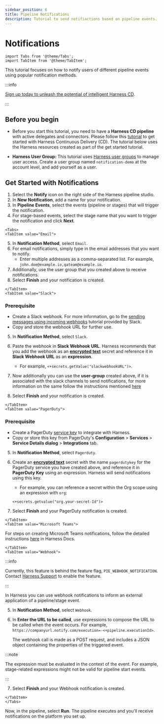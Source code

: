 ```yaml
---
sidebar_position: 6
title: Pipeline Notifications
description: Tutorial to send notifiactions based on pipeline events.
---
```

# Notifications 

<ctabanner
  buttonText="Learn More"
  title="Continue your learning journey."
  tagline="Take a Continuous Delivery & GitOps Certification today!"
  link="/certifications/continuous-delivery"
  closable={true}
  target="_self"
/>

```mdx-code-block
import Tabs from '@theme/Tabs';
import TabItem from '@theme/TabItem';
```

This tutorial focuses on how to notify users of different pipeline events using popular notification methods.

:::info

[Sign up today to unleash the potential of intelligent Harness CD](https://app.harness.io/auth/#/signup/?module=cd&utm_source=website&utm_medium=harness-developer-hub&utm_campaign=cd-plg&utm_content=tutorials-cd-approvals).

:::

## Before you begin

- Before you start this tutorial, you need to have a **Harness CD pipeline** with active delegates and connectors. Please follow this [tutorial](tutorials/cd-pipelines/kubernetes/manifest.md) to get started with Harness Continuous Delivery (CD). The tutorial below uses the Harness resources created as part of the get started tutorial. 

- **Harness User Group:** This tutorial uses [Harness user groups](/docs/platform/role-based-access-control/add-user-groups/) to manage user access. Create a user group named `notification-demo` at the account level, and add yourself as a user. 


## Get Started with Notifications

1. Select the **Notify** icon on the right side of the Harness pipeline studio. 
2. In **New Notification**, add a name for your notification.
3. In **Pipeline Events**, select the events (pipeline or stages) that will trigger the notification.
4. For stage-based events, select the stage name that you want to trigger the notification and click **Next**.

```mdx-code-block
<Tabs>
<TabItem value="Email">
```
5. In **Notification Method**, select `Email`.
6. For email notifications, simply type in the email addresses that you want to notify.
    - Enter multiple addresses as a comma-separated list. For example, `john.doe@example.io,qateam@example.io`.
7. Additionally, use the user group that you created above to receive notifications. 
8. Select **Finish** and your notification is created. 

```mdx-code-block
</TabItem>
<TabItem value="Slack">
```
### Prerequisite
- Create a Slack webhook. For more information, go to the [sending messages using incoming webhooks](https://api.slack.com/messaging/webhooks) tutorial provided by Slack. 
- Copy and store the webhook URL for further use. 

5. In **Notification Method**, select `Slack`.
6. Paste the webhook in **Slack Webhook URL**. Harness recommends that you add the webhook as an **[encrypted text](https://developer.harness.io/docs/platform/Secrets/add-use-text-secrets)** secret and reference it in **Slack Webhook URL** as an **expression**.
    - For example, `<+secrets.getValue("slackwebhookURL")>​`.
7. Now additionally you can use the **user-group** created above, if it is associated with the slack channels to send notifications, for more information on the same follow the instructions mentioned [here](https://developer.harness.io/docs/continuous-delivery/x-platform-cd-features/cd-steps/notify-users-of-pipeline-events/#notify-slack-channels-in-user-groups)

8. Select **Finish** and your notification is created. 

```mdx-code-block
</TabItem>
<TabItem value="PagerDuty">
```
### Prerequisite
- Create a PagerDuty [service key](https://support.pagerduty.com/docs/services-and-integrations) to integrate with Harness.  
- Copy or store this key from PagerDuty's **Configuration** > **Services** > **Service Details dialog** > **Integrations** tab.

5. In **Notification Method**, select `Pagerduty`.
6. Create an **[encrypted text](https://developer.harness.io/docs/platform/Secrets/add-use-text-secrets)** secret with the name `pagerdutykey` for the PagerDuty service you have created above, and reference it in **PagerDuty Key** using an expression. Harness will send notifications using this key.
    - For example, you can reference a secret within the Org scope using an expression with `org`:  
      
    ```
    <+secrets.getvalue("org.your-secret-Id")>
    ```
7. Select **Finish** and your PagerDuty notification is created.

```mdx-code-block
</TabItem>
<TabItem value="Microsoft Teams">
```

For steps on creating Microsoft Teams notifications, follow the detailed instructions [here](https://developer.harness.io/docs/continuous-delivery/x-platform-cd-features/cd-steps/notify-users-of-pipeline-events/#microsoft-teams-notifications) in Harness Docs.

```mdx-code-block
</TabItem>
<TabItem value="Webhook">
```
:::info

Currently, this feature is behind the feature flag, `PIE_WEBHOOK_NOTIFICATION`. Contact [Harness Support](mailto:support@harness.io) to enable the feature.

:::

In Harness you can use webhook notifications to inform an external application of a pipeline/stage event. 

5. In **Notification Method**, select `Webhook`.
6. In **Enter the URL to be called**, use expressions to compose the URL to be called when the event occurs. For example, `https://companyurl.notify.com/execution=-<+pipeline.executionId>`.
   
   The webhook call is made as a POST request, and includes a JSON object containing the properties of the triggered event.

:::note

The expression must be evaluated in the context of the event. For example, stage-related expressions might not be valid for pipeline start events.

:::

7. Select **Finish** and your Webhook notification is created.


```mdx-code-block
</TabItem>
</Tabs>
```

Now, in the pipeline, select **Run**. The pipeline executes and you'll receive notifications on the platform you set up. 


